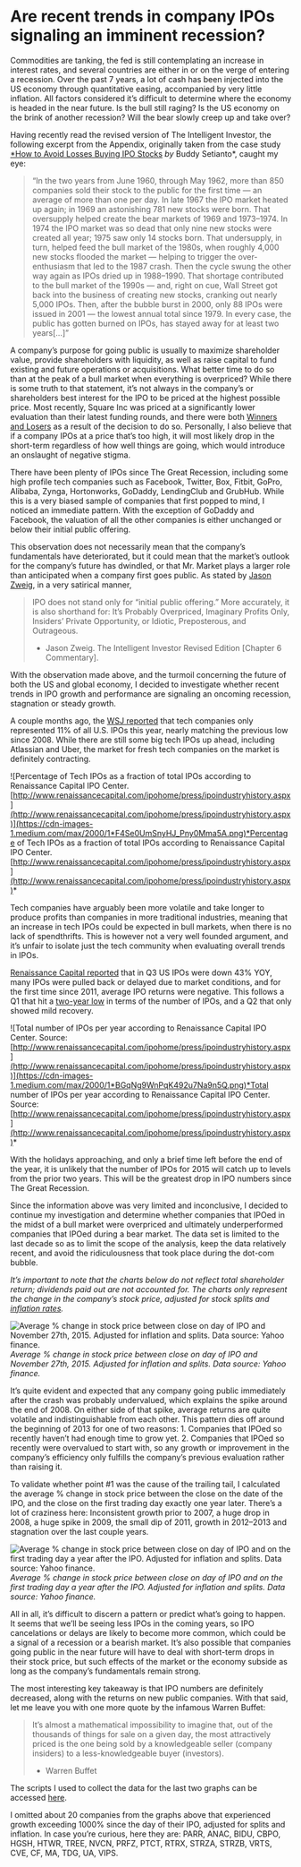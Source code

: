 
# Are recent trends in company IPOs signaling an imminent recession?

Commodities are tanking, the fed is still contemplating an increase in interest rates, and several countries are either in or on the verge of entering a recession. Over the past 7 years, a lot of cash has been injected into the US economy through quantitative easing, accompanied by very little inflation. All factors considered it’s difficult to determine where the economy is headed in the near future. Is the bull still raging? Is the US economy on the brink of another recession? Will the bear slowly creep up and take over?

Having recently read the revised version of The Intelligent Investor, the following excerpt from the Appendix, originally taken from the case study [*How to Avoid Losses Buying IPO Stocks](https://books.google.com/books?id=pvrwCQAAQBAJ&lpg=PT5&ots=N88GPGg1Tz&dq=market%20was%20so%20dead%20that%20only%20nine%20new%20stocks%20were%20created%20all%20year&pg=PP1#v=onepage&q&f=false) *by* Buddy Setianto*, caught my eye:
> “In the two years from June 1960, through May 1962, more than 850 companies sold their stock to the public for the first time — an average of more than one per day. In late 1967 the IPO market heated up again; in 1969 an astonishing 781 new stocks were born. That oversupply helped create the bear markets of 1969 and 1973–1974. In 1974 the IPO market was so dead that only nine new stocks were created all year; 1975 saw only 14 stocks born. That undersupply, in turn, helped feed the bull market of the 1980s, when roughly 4,000 new stocks flooded the market — helping to trigger the over-enthusiasm that led to the 1987 crash. Then the cycle swung the other way again as IPOs dried up in 1988–1990. That shortage contributed to the bull market of the 1990s — and, right on cue, Wall Street got back into the business of creating new stocks, cranking out nearly 5,000 IPOs. Then, after the bubble burst in 2000, only 88 IPOs were issued in 2001 — the lowest annual total since 1979. In every case, the public has gotten burned on IPOs, has stayed away for at least two years[…]”

A company’s purpose for going public is usually to maximize shareholder value, provide shareholders with liquidity, as well as raise capital to fund existing and future operations or acquisitions. What better time to do so than at the peak of a bull market when everything is overpriced? While there is some truth to that statement, it’s not always in the company’s or shareholders best interest for the IPO to be priced at the highest possible price. Most recently, Square Inc was priced at a significantly lower evaluation than their latest funding rounds, and there were both [Winners and Losers](http://www.forbes.com/sites/ryanmac/2015/11/19/the-winners-and-losers-of-the-square-ipo/) as a result of the decision to do so. Personally, I also believe that if a company IPOs at a price that’s too high, it will most likely drop in the short-term regardless of how well things are going, which would introduce an onslaught of negative stigma.

There have been plenty of IPOs since The Great Recession, including some high profile tech companies such as Facebook, Twitter, Box, Fitbit, GoPro, Alibaba, Zynga, Hortonworks, GoDaddy, LendingClub and GrubHub. While this is a very biased sample of companies that first popped to mind, I noticed an immediate pattern. With the exception of GoDaddy and Facebook, the valuation of all the other companies is either unchanged or below their initial public offering.

This observation does not necessarily mean that the company’s fundamentals have deteriorated, but it could mean that the market’s outlook for the company’s future has dwindled, or that Mr. Market plays a larger role than anticipated when a company first goes public. As stated by [Jason Zweig](https://twitter.com/jasonzweigwsj), in a very satirical manner,
> IPO does not stand only for “initial public offering.” More accurately, it is also shorthand for: It’s Probably Overpriced, Imaginary Profits Only, Insiders’ Private Opportunity, or Idiotic, Preposterous, and Outrageous.
> - Jason Zweig. The Intelligent Investor Revised Edition [Chapter 6 Commentary].

With the observation made above, and the turmoil concerning the future of both the US and global economy, I decided to investigate whether recent trends in IPO growth and performance are signaling an oncoming recession, stagnation or steady growth.

A couple months ago, the [WSJ reported](http://link.crunchbase.com/click/5125899.209986/aHR0cDovL2Jsb2dzLndzai5jb20vZGlnaXRzLzIwMTUvMDkvMTAvdGVjaC1ib29tLW5vdC1pbi10aGUtaXBvLW1hcmtldC8_dXRtX21lZGl1bT1lbWFpbCZ1dG1fY2FtcGFpZ249ZW1haWwmdXRtX3NvdXJjZT1jYl9kYWlseQ/55e3fa4017893f4b358b4d7eB37abf92b) that tech companies only represented 11% of all U.S. IPOs this year, nearly matching the previous low since 2008. While there are still some big tech IPOs up ahead, including Atlassian and Uber, the market for fresh tech companies on the market is definitely contracting.

![Percentage of Tech IPOs as a fraction of total IPOs according to Renaissance Capital IPO Center. [http://www.renaissancecapital.com/ipohome/press/ipoindustryhistory.aspx](http://www.renaissancecapital.com/ipohome/press/ipoindustryhistory.aspx)](https://cdn-images-1.medium.com/max/2000/1*F4Se0UmSnyHJ_Pny0Mma5A.png)*Percentage of Tech IPOs as a fraction of total IPOs according to Renaissance Capital IPO Center. [http://www.renaissancecapital.com/ipohome/press/ipoindustryhistory.aspx](http://www.renaissancecapital.com/ipohome/press/ipoindustryhistory.aspx)*

Tech companies have arguably been more volatile and take longer to produce profits than companies in more traditional industries, meaning that an increase in tech IPOs could be expected in bull markets, when there is no lack of spendthrifts. This is however not a very well founded argument, and it’s unfair to isolate just the tech community when evaluating overall trends in IPOs.

[Renaissance Capital reported](http://www.renaissancecapital.com/news/renaissance-capitals-3q-2015-quarterly-us-ipo-market-review-35621.html) that in Q3 US IPOs were down 43% YOY, many IPOs were pulled back or delayed due to market conditions, and for the first time since 2011, average IPO returns were negative. This follows a Q1 that hit a [two-year low](http://www.renaissancecapital.com/news/us-ipo-market-takes-off-again-in-the-second-quarter:-renaissance-capitals-2q-2015-review-33286.html) in terms of the number of IPOs, and a Q2 that only showed mild recovery.

![Total number of IPOs per year according to Renaissance Capital IPO Center. Source: [http://www.renaissancecapital.com/ipohome/press/ipoindustryhistory.aspx](http://www.renaissancecapital.com/ipohome/press/ipoindustryhistory.aspx)](https://cdn-images-1.medium.com/max/2000/1*BGqNg9WnPqK492u7Na9n5Q.png)*Total number of IPOs per year according to Renaissance Capital IPO Center. Source: [http://www.renaissancecapital.com/ipohome/press/ipoindustryhistory.aspx](http://www.renaissancecapital.com/ipohome/press/ipoindustryhistory.aspx)*

With the holidays approaching, and only a brief time left before the end of the year, it is unlikely that the number of IPOs for 2015 will catch up to levels from the prior two years. This will be the greatest drop in IPO numbers since The Great Recession.

Since the information above was very limited and inconclusive, I decided to continue my investigation and determine whether companies that IPOed in the midst of a bull market were overpriced and ultimately underperformed companies that IPOed during a bear market. The data set is limited to the last decade so as to limit the scope of the analysis, keep the data relatively recent, and avoid the ridiculousness that took place during the dot-com bubble.

*It’s important to note that the charts below do not reflect total shareholder return; dividends paid out are not accounted for. The charts only represent the change in the company’s stock price, adjusted for stock splits and [inflation rates](http://www.usinflationcalculator.com/inflation/historical-inflation-rates/).*

![Average % change in stock price between close on day of IPO and November 27th, 2015. Adjusted for inflation and splits. Data source: Yahoo finance.](https://cdn-images-1.medium.com/max/2000/1*OUye_SAEQWQJFc1H_LSzDw.png)*Average % change in stock price between close on day of IPO and November 27th, 2015. Adjusted for inflation and splits. Data source: Yahoo finance.*

It’s quite evident and expected that any company going public immediately after the crash was probably undervalued, which explains the spike around the end of 2008. On either side of that spike, average returns are quite volatile and indistinguishable from each other. This pattern dies off around the beginning of 2013 for one of two reasons: 1. Companies that IPOed so recently haven’t had enough time to grow yet. 2. Companies that IPOed so recently were overvalued to start with, so any growth or improvement in the company’s efficiency only fulfills the company’s previous evaluation rather than raising it.

To validate whether point #1 was the cause of the trailing tail, I calculated the average % change in stock price between the close on the date of the IPO, and the close on the first trading day exactly one year later. There’s a lot of craziness here: Inconsistent growth prior to 2007, a huge drop in 2008, a huge spike in 2009, the small dip of 2011, growth in 2012–2013 and stagnation over the last couple years.

![Average % change in stock price between close on day of IPO and on the first trading day a year after the IPO. Adjusted for inflation and splits. Data source: Yahoo finance.](https://cdn-images-1.medium.com/max/2468/1*id3hnMoDgI5Xt70qiHChzA.png)*Average % change in stock price between close on day of IPO and on the first trading day a year after the IPO. Adjusted for inflation and splits. Data source: Yahoo finance.*

All in all, it’s difficult to discern a pattern or predict what’s going to happen. It seems that we’ll be seeing less IPOs in the coming years, so IPO cancelations or delays are likely to become more common, which could be a signal of a recession or a bearish market. It’s also possible that companies going public in the near future will have to deal with short-term drops in their stock price, but such effects of the market or the economy subside as long as the company’s fundamentals remain strong.

The most interesting key takeaway is that IPO numbers are definitely decreased, along with the returns on new public companies. With that said, let me leave you with one more quote by the infamous Warren Buffet:
> It’s almost a mathematical impossibility to imagine that, out of the thousands of things for sale on a given day, the most attractively priced is the one being sold by a knowledgeable seller (company insiders) to a less-knowledgeable buyer (investors).
> - Warren Buffet

The scripts I used to collect the data for the last two graphs can be accessed [here](https://github.com/Olshansk/ipo_data_analysis).

I omitted about 20 companies from the graphs above that experienced growth exceeding 1000% since the day of their IPO, adjusted for splits and inflation. In case you’re curious, here they are: PARR, ANAC, BIDU, CBPO, HGSH, HTWR, TREE, NVCN, PRFZ, PTCT, RTRX, STRZA, STRZB, VRTS, CVE, CF, MA, TDG, UA, VIPS.
